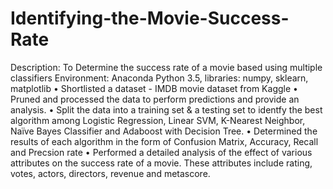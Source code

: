 # Identifying-the-Movie-Success-Rate

Description: To Determine the success rate of a movie based using multiple classifiers
Environment: Anaconda Python 3.5, libraries: numpy, sklearn, matplotlib 
•	Shortlisted a dataset - IMDB movie dataset from Kaggle
•	Pruned and processed the data to perform predictions and provide an analysis.
•      Split the data into a training set & a testing set to identfy the best algorithm among Logistic Regression, Linear SVM, K-Nearest Neighbor, Naïve Bayes Classifier and Adaboost with Decision Tree.
•      Determined the results of each algorithm in the form of Confusion Matrix, Accuracy, Recall and Precsion rate 
•      Performed a detailed analysis of the effect of various attributes on the success rate of a movie. These attributes include rating, votes, actors, directors, revenue and metascore.
